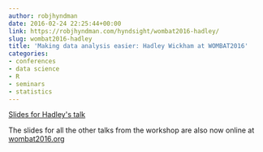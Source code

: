 ```yaml
---
author: robjhyndman
date: 2016-02-24 22:25:44+00:00
link: https://robjhyndman.com/hyndsight/wombat2016-hadley/
slug: wombat2016-hadley
title: 'Making data analysis easier: Hadley Wickham at WOMBAT2016'
categories:
- conferences
- data science
- R
- seminars
- statistics
---
```




[Slides for Hadley's talk](http://wombat2016.org/slides/hadley.pdf)

The slides for all the other talks from the workshop are also now online at [wombat2016.org](http://wombat2016.org)

